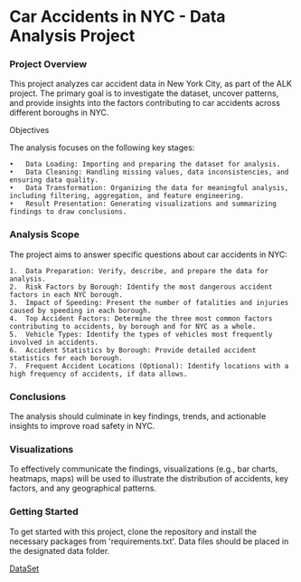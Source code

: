 # Car Accidents in NYC - Data Analysis Project

### Project Overview

This project analyzes car accident data in New York City, as part of the ALK project. The primary goal is to investigate the dataset, uncover patterns, and provide insights into the factors contributing to car accidents across different boroughs in NYC.

Objectives

The analysis focuses on the following key stages:

	•	Data Loading: Importing and preparing the dataset for analysis.
	•	Data Cleaning: Handling missing values, data inconsistencies, and ensuring data quality.
	•	Data Transformation: Organizing the data for meaningful analysis, including filtering, aggregation, and feature engineering.
	•	Result Presentation: Generating visualizations and summarizing findings to draw conclusions.

### Analysis Scope

The project aims to answer specific questions about car accidents in NYC:

	1.	Data Preparation: Verify, describe, and prepare the data for analysis.
	2.	Risk Factors by Borough: Identify the most dangerous accident factors in each NYC borough.
	3.	Impact of Speeding: Present the number of fatalities and injuries caused by speeding in each borough.
	4.	Top Accident Factors: Determine the three most common factors contributing to accidents, by borough and for NYC as a whole.
	5.	Vehicle Types: Identify the types of vehicles most frequently involved in accidents.
	6.	Accident Statistics by Borough: Provide detailed accident statistics for each borough.
	7.	Frequent Accident Locations (Optional): Identify locations with a high frequency of accidents, if data allows.

### Conclusions

The analysis should culminate in key findings, trends, and actionable insights to improve road safety in NYC.

### Visualizations

To effectively communicate the findings, visualizations (e.g., bar charts, heatmaps, maps) will be used to illustrate the distribution of accidents, key factors, and any geographical patterns.

### Getting Started

To get started with this project, clone the repository and install the necessary packages from 'requirements.txt'. Data files should be placed in the designated data folder.

[DataSet](https://drive.google.com/drive/folders/1JxB0QqVtkROTXQxgdVBfpoGX1hFl-7O-)
